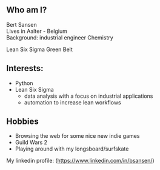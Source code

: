 ## Who am I?

Bert Sansen<br />
Lives in Aalter - Belgium<br />
Background: industrial engineer Chemistry<br />

Lean Six Sigma Green Belt

## Interests:
- Python
- Lean Six Sigma
  - data analysis with a focus on industrial applications
  - automation to increase lean workflows


## Hobbies
* Browsing the web for some nice new indie games
* Guild Wars 2
* Playing around with my longsboard/surfskate


My linkedin profile:
(https://www.linkedin.com/in/bsansen/)

<!---
BrtSnsn/BrtSnsn is a ✨ special ✨ repository because its `README.md` (this file) appears on your GitHub profile.
You can click the Preview link to take a look at your changes.
--->
